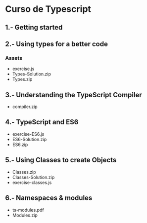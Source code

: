 # Curso de Typescript

## 1.- Getting started

## 2.- Using types for a better code
### Assets
- exercise.js
- Types-Solution.zip
- Types.zip

## 3.- Understanding the TypeScript Compiler
- compiler.zip

## 4.- TypeScript and ES6
- exercise-ES6.js
- ES6-Solution.zip
- ES6.zip

## 5.- Using Classes to create Objects
- Classes.zip
- Classes-Solution.zip
- exercise-classes.js

## 6.- Namespaces & modules
- ts-modules.pdf
- Modules.zip